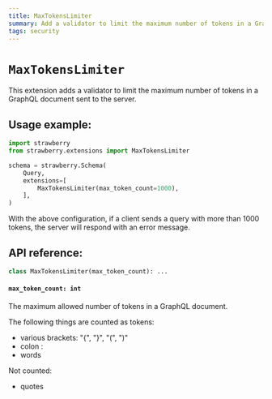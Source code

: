 ```yaml
---
title: MaxTokensLimiter
summary: Add a validator to limit the maximum number of tokens in a GraphQL document.
tags: security
---
```


# `MaxTokensLimiter`

This extension adds a validator to limit the maximum number of tokens in a GraphQL document sent to the server.

## Usage example:

```python
import strawberry
from strawberry.extensions import MaxTokensLimiter

schema = strawberry.Schema(
    Query,
    extensions=[
        MaxTokensLimiter(max_token_count=1000),
    ],
)
```

With the above configuration, if a client sends a query with more than 1000 tokens, the server will respond with an error message.

## API reference:

```python
class MaxTokensLimiter(max_token_count): ...
```

#### `max_token_count: int`

The maximum allowed number of tokens in a GraphQL document.

The following things are counted as tokens:

- various brackets: "{", "}", "(", ")"
- colon :
- words

Not counted:

- quotes
